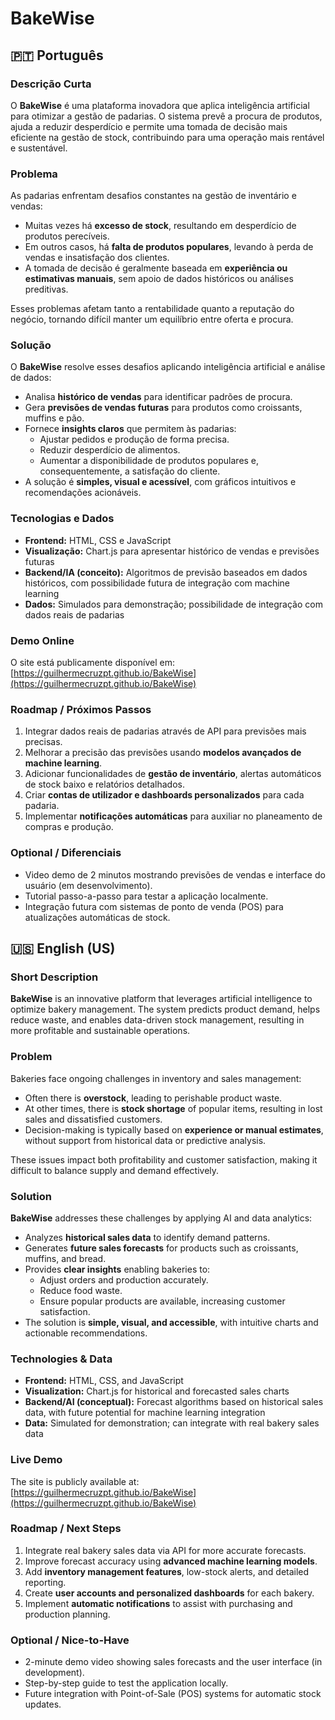 # BakeWise

## 🇵🇹 Português

### Descrição Curta
O **BakeWise** é uma plataforma inovadora que aplica inteligência artificial para otimizar a gestão de padarias. O sistema prevê a procura de produtos, ajuda a reduzir desperdício e permite uma tomada de decisão mais eficiente na gestão de stock, contribuindo para uma operação mais rentável e sustentável.

### Problema
As padarias enfrentam desafios constantes na gestão de inventário e vendas:  
- Muitas vezes há **excesso de stock**, resultando em desperdício de produtos perecíveis.  
- Em outros casos, há **falta de produtos populares**, levando à perda de vendas e insatisfação dos clientes.  
- A tomada de decisão é geralmente baseada em **experiência ou estimativas manuais**, sem apoio de dados históricos ou análises preditivas.  

Esses problemas afetam tanto a rentabilidade quanto a reputação do negócio, tornando difícil manter um equilíbrio entre oferta e procura.

### Solução
O **BakeWise** resolve esses desafios aplicando inteligência artificial e análise de dados:  
- Analisa **histórico de vendas** para identificar padrões de procura.  
- Gera **previsões de vendas futuras** para produtos como croissants, muffins e pão.  
- Fornece **insights claros** que permitem às padarias:  
  - Ajustar pedidos e produção de forma precisa.  
  - Reduzir desperdício de alimentos.  
  - Aumentar a disponibilidade de produtos populares e, consequentemente, a satisfação do cliente.  
- A solução é **simples, visual e acessível**, com gráficos intuitivos e recomendações acionáveis.

### Tecnologias e Dados
- **Frontend:** HTML, CSS e JavaScript  
- **Visualização:** Chart.js para apresentar histórico de vendas e previsões futuras  
- **Backend/IA (conceito):** Algoritmos de previsão baseados em dados históricos, com possibilidade futura de integração com machine learning  
- **Dados:** Simulados para demonstração; possibilidade de integração com dados reais de padarias

### Demo Online
O site está publicamente disponível em: [https://guilhermecruzpt.github.io/BakeWise](https://guilhermecruzpt.github.io/BakeWise)

### Roadmap / Próximos Passos
1. Integrar dados reais de padarias através de API para previsões mais precisas.  
2. Melhorar a precisão das previsões usando **modelos avançados de machine learning**.  
3. Adicionar funcionalidades de **gestão de inventário**, alertas automáticos de stock baixo e relatórios detalhados.  
4. Criar **contas de utilizador e dashboards personalizados** para cada padaria.  
5. Implementar **notificações automáticas** para auxiliar no planeamento de compras e produção.  

### Optional / Diferenciais
- Video demo de 2 minutos mostrando previsões de vendas e interface do usuário (em desenvolvimento).  
- Tutorial passo-a-passo para testar a aplicação localmente.  
- Integração futura com sistemas de ponto de venda (POS) para atualizações automáticas de stock.

## 🇺🇸 English (US)

### Short Description
**BakeWise** is an innovative platform that leverages artificial intelligence to optimize bakery management. The system predicts product demand, helps reduce waste, and enables data-driven stock management, resulting in more profitable and sustainable operations.

### Problem
Bakeries face ongoing challenges in inventory and sales management:  
- Often there is **overstock**, leading to perishable product waste.  
- At other times, there is **stock shortage** of popular items, resulting in lost sales and dissatisfied customers.  
- Decision-making is typically based on **experience or manual estimates**, without support from historical data or predictive analysis.  

These issues impact both profitability and customer satisfaction, making it difficult to balance supply and demand effectively.

### Solution
**BakeWise** addresses these challenges by applying AI and data analytics:  
- Analyzes **historical sales data** to identify demand patterns.  
- Generates **future sales forecasts** for products such as croissants, muffins, and bread.  
- Provides **clear insights** enabling bakeries to:  
  - Adjust orders and production accurately.  
  - Reduce food waste.  
  - Ensure popular products are available, increasing customer satisfaction.  
- The solution is **simple, visual, and accessible**, with intuitive charts and actionable recommendations.

### Technologies & Data
- **Frontend:** HTML, CSS, and JavaScript  
- **Visualization:** Chart.js for historical and forecasted sales charts  
- **Backend/AI (conceptual):** Forecast algorithms based on historical sales data, with future potential for machine learning integration  
- **Data:** Simulated for demonstration; can integrate with real bakery sales data

### Live Demo
The site is publicly available at: [https://guilhermecruzpt.github.io/BakeWise](https://guilhermecruzpt.github.io/BakeWise)

### Roadmap / Next Steps
1. Integrate real bakery sales data via API for more accurate forecasts.  
2. Improve forecast accuracy using **advanced machine learning models**.  
3. Add **inventory management features**, low-stock alerts, and detailed reporting.  
4. Create **user accounts and personalized dashboards** for each bakery.  
5. Implement **automatic notifications** to assist with purchasing and production planning.

### Optional / Nice-to-Have
- 2-minute demo video showing sales forecasts and the user interface (in development).  
- Step-by-step guide to test the application locally.  
- Future integration with Point-of-Sale (POS) systems for automatic stock updates.
